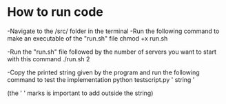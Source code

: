 # How to run code
-Navigate to the /src/ folder in the terminal
-Run the following command to make an executable of the "run.sh" file
    chmod +x run.sh

-Run the "run.sh" file followed by the number of servers you want to start with this command
    ./run.sh 2

-Copy the printed string given by the program and run the following command to test the implementation
    python testscript.py ' string '

(the ' ' marks is important to add outside the string)